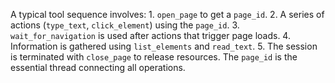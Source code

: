 A typical tool sequence involves: 1. `open_page` to get a `page_id`. 2. A series of actions (`type_text`, `click_element`) using the `page_id`. 3. `wait_for_navigation` is used after actions that trigger page loads. 4. Information is gathered using `list_elements` and `read_text`. 5. The session is terminated with `close_page` to release resources. The `page_id` is the essential thread connecting all operations.